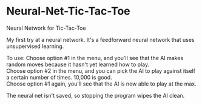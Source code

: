 # Neural-Net-Tic-Tac-Toe
Neural Network for Tic-Tac-Toe

My first try at a neural network. It's a feedforward neural network that uses unsupervised learning. 

To use: 
Choose option #1 in the menu, and you'll see that the AI makes random moves because it hasn't yet learned how to play.   
Choose option #2 in the menu, and you can pick the AI to play against itself a certain number of times. 10,000 is good.   
Choose option #1 again, you'll see that the AI is now able to play at the max. 

The neural net isn't saved, so stopping the program wipes the AI clean. 